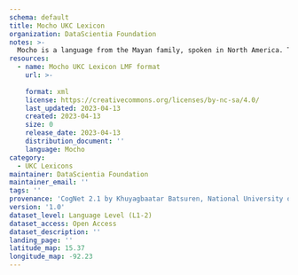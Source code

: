 ```yaml
---
schema: default
title: Mocho UKC Lexicon
organization: DataScientia Foundation
notes: >-
  Mocho is a language from the Mayan family, spoken in North America. The UKC Lexicon of Mocho is represented as a lexico-semantic network. It consists of words, word senses, synsets, as well as sense-level and synset-level relationships.
resources:
  - name: Mocho UKC Lexicon LMF format
    url: >-
      
    format: xml
    license: https://creativecommons.org/licenses/by-nc-sa/4.0/
    last_updated: 2023-04-13
    created: 2023-04-13
    size: 0
    release_date: 2023-04-13
    distribution_document: ''
    language: Mocho
category:
  - UKC Lexicons
maintainer: DataScientia Foundation
maintainer_email: ''
tags: ''
provenance: 'CogNet 2.1 by Khuyagbaatar Batsuren, National University of Mongolia (http://cognet.ukc.disi.unitn.it); Native Languages of the Americas 2021.11. by Laura Redish and Orrin Lewis (http://www.native-languages.org); Princeton WordNet 2.1 by Princeton University (https://wordnet.princeton.edu)'
version: '1.0'
dataset_level: Language Level (L1-2)
dataset_access: Open Access
dataset_description: ''
landing_page: ''
latitude_map: 15.37
longitude_map: -92.23
---
```

